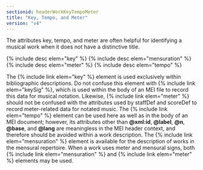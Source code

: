 ```yaml
---
sectionid: headerWorkKeyTempoMeter
title: "Key, Tempo, and Meter"
version: "v4"
---
```


The attributes key, tempo, and meter are often helpful for identifying a musical work when it does not have a distinctive title.

{% include desc elem="key" %}
{% include desc elem="mensuration" %}
{% include desc elem="meter" %}
{% include desc elem="tempo" %}

The {% include link elem="key" %} element is used exclusively within bibliographic descriptions. Do not confuse this element with {% include link elem="keySig" %}, which is used within the body of an MEI file to record this data for musical notation. Likewise, {% include link elem="meter" %} should not be confused with the attributes used by staffDef and scoreDef to record meter-related data for notated music. The {% include link elem="tempo" %} element can be used here as well as in the body of an MEI document; however, its attributes other than **@xml:id**, **@label**, **@n**, **@base**, and **@lang** are meaningless in the MEI header context, and therefore should be avoided within a work description. The {% include link elem="mensuration" %} element is available for the description of works in the mensural repertoire. When a work uses meter and mensural signs, both {% include link elem="mensuration" %} and {% include link elem="meter" %} elements may be used.
